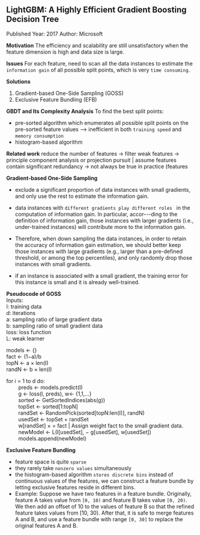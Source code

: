 ## LightGBM: A Highly Efficient Gradient Boosting Decision Tree
Published Year: 2017
Author: Microsoft

**Motivation** 
The efficiency and scalability are still unsatisfactory when the feature dimension is high and data size is large.

**Issues** 
For each feature, need to scan all the data instances to estimate the `information gain` of all possible split points, which is very `time consuming`.

**Solutions**
1. Gradient-based One-Side Sampling (GOSS)
2. Exclusive Feature Bundling (EFB)

**GBDT and Its Complexity Analysis**
To find the best split points:
- pre-sorted algorithm
which enumerates all possible split points on the pre-sorted feature values --> inefficient in both `training speed` and `memory consumption`
- histogram-based algorithm

**Related work**
reduce the number of features -> filter weak features -> principle component analysis or projection pursuit | assume features contain significant redundancy -> not always be true in practice (features

**Gradient-based One-Side Sampling**

- exclude a significant proportion of data instances with small gradients, and only use the rest to estimate the information gain.

- data instances with `different gradients play different roles ` in the computation of information gain. In particular, accor---ding to the definition of information gain, those instances with larger gradients (i.e., under-trained instances) will contribute more to the information gain. 

- Therefore, when down sampling the data instances, in order to retain the accuracy of information gain estimation, we should better keep those instances with large gradients (e.g., larger than a pre-defined threshold, or among the top percentiles), and only randomly drop those instances with small gradients.

- if an instance is associated with a small gradient, the training error for this instance is small and it is already well-trained.

**Pseudocode of GOSS** <br/>
Inputs: <br/>
I: training data <br/>
d: iterations <br/>
a: sampling ratio of large gradient data <br/>
b: sampling ratio of small gradient data <br/>
loss: loss function <br/>
L: weak learner <br/>

models ← {} <br/>
fact ← (1−a)/b <br/>
topN ← a × len(I) <br/>
randN ← b × len(I) <br/>

for i = 1 to d do: <br/>
&emsp;&emsp; preds ← models.predict(I) <br/>
&emsp;&emsp; g ← loss(I, preds), w← {1,1,...} <br/>
&emsp;&emsp; sorted ← GetSortedIndices(abs(g)) <br/>
&emsp;&emsp; topSet ← sorted[1:topN]  <br/>
&emsp;&emsp; randSet ← RandomPick(sorted[topN:len(I)], randN) <br/>
&emsp;&emsp; usedSet ← topSet + randSet <br/>
&emsp;&emsp; w[randSet] × = fact |  Assign weight fact to the small gradient data. <br/>
&emsp;&emsp; newModel ← L(I[usedSet], − g[usedSet], w[usedSet]) <br/>
&emsp;&emsp; models.append(newModel) <br/>

**Exclusive Feature Bundling**

- feature space is quite `sparse`
- they rarely take `nonzero values` simultaneously
- the histogram-based algorithm `stores discrete bins` instead of continuous values of the features, we can construct a feature bundle by letting exclusive features reside in different bins.
- Example:
Suppose we have two features in a feature bundle. Originally, feature A takes value from `[0, 10)` and feature B takes value `[0, 20)`. We then add an offset of 10 to the values of feature B so that the refined feature takes values from [10, 30). After that, it is safe to merge features A and B, and use a feature bundle with range `[0, 30]` to replace the original features A and B.
